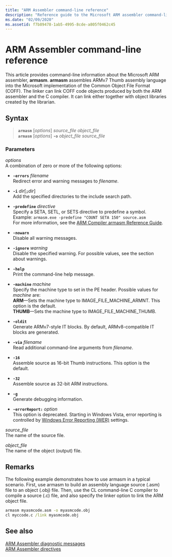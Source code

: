 ```yaml
---
title: "ARM Assembler command-line reference"
description: "Reference guide to the Microsoft ARM assembler command-line options."
ms.date: "02/09/2020"
ms.assetid: f7b89478-1ab5-4995-8cde-a805f0462c45
---
```

# ARM Assembler command-line reference

This article provides command-line information about the Microsoft ARM assembler, **armasm**. **armasm** assembles ARMv7 Thumb assembly language into the Microsoft implementation of the Common Object File Format (COFF). The linker can link COFF code objects produced by both the ARM assembler and the C compiler. It can link either together with object libraries created by the librarian.

## Syntax

> **`armasm`** [*options*] *source_file* *object_file*\
> **`armasm`** [*options*] **`-o`** *object_file* *source_file*

### Parameters

*options*\
A combination of zero or more of the following options:

- **`-errors`** *filename*\
   Redirect error and warning messages to *filename*.

- **`-i`** *dir*[**`;`**<em>dir</em>]\
   Add the specified directories to the include search path.

- **`-predefine`** *directive*\
   Specify a SETA, SETL, or SETS directive to predefine a symbol.\
   Example: `armasm.exe -predefine "COUNT SETA 150" source.asm`\
   For more information, see the [ARM Compiler armasm Reference Guide](https://developer.arm.com/documentation/dui0802/latest/).

- **`-nowarn`**\
   Disable all warning messages.

- **`-ignore`** *warning*\
   Disable the specified warning. For possible values, see the section about warnings.

- **`-help`**\
   Print the command-line help message.

- **`-machine`** *machine*\
   Specify the machine type to set in the PE header.  Possible values for *machine* are:\
   **ARM**—Sets the machine type to IMAGE_FILE_MACHINE_ARMNT. This option is the default.\
   **THUMB**—Sets the machine type to IMAGE_FILE_MACHINE_THUMB.

- **`-oldit`**\
   Generate ARMv7-style IT blocks.  By default, ARMv8-compatible IT blocks are generated.

- **`-via`** *filename*\
   Read additional command-line arguments from *filename*.

- **`-16`**\
   Assemble source as 16-bit Thumb instructions.  This option is the default.

- **`-32`**\
   Assemble source as 32-bit ARM instructions.

- **`-g`**\
   Generate debugging information.

- **`-errorReport:`** *option*\
   This option is deprecated. Starting in Windows Vista, error reporting is controlled by [Windows Error Reporting (WER)](/windows/win32/wer/windows-error-reporting) settings.

*source_file*\
The name of the source file.

*object_file*\
The name of the object (output) file.

## Remarks

The following example demonstrates how to use armasm in a typical scenario. First, use armasm to build an assembly language source (.asm) file to an object (.obj) file. Then, use the CL command-line C compiler to compile a source (.c) file, and also specify the linker option to link the ARM object file.

```cmd
armasm myasmcode.asm -o myasmcode.obj
cl myccode.c /link myasmcode.obj
```

## See also

[ARM Assembler diagnostic messages](../../assembler/arm/arm-assembler-diagnostic-messages.md)\
[ARM Assembler directives](../../assembler/arm/arm-assembler-directives.md)
